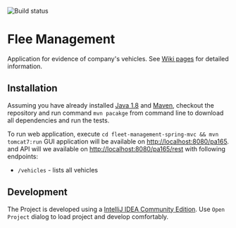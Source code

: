 ![Build status](https://api.travis-ci.org/Qerts/pa165-java.svg?branch=master)

# Flee Management

Application for evidence of company's vehicles. See [Wiki pages](https://github.com/Qerts/pa165-java/wiki) for detailed information.

## Installation

Assuming you have already installed [Java 1.8](http://www.oracle.com/technetwork/java/javase/downloads/index.html) and [Maven](https://maven.apache.org/),
checkout the repository and run command `mvn pacakge` from command line to download all dependencies and run the tests.

To run web application, execute `cd fleet-management-spring-mvc && mvn tomcat7:run` GUI application will be available on [http://localhost:8080/pa165](http://localhost:8080/pa165).
and API will we available on [http://localhost:8080/pa165/rest](http://localhost:8080/pa165/rest) with following endpoints:

- `/vehicles` - lists all vehicles

## Development

The Project is developed using a [IntelliJ IDEA Community Edition](https://www.jetbrains.com/idea/). Use `Open Project` dialog to load project and develop comfortably.
